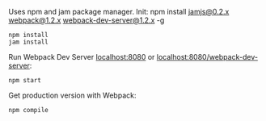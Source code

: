 Uses npm and jam package manager.
Init:
	npm install jamjs@0.2.x webpack@1.2.x webpack-dev-server@1.2.x -g

    npm install
    jam install

Run Webpack Dev Server [localhost:8080](http://localhost:8080/) or
[localhost:8080/webpack-dev-server](http://localhost:8080/webpack-dev-server/):

    npm start

Get production version with Webpack:

    npm compile
